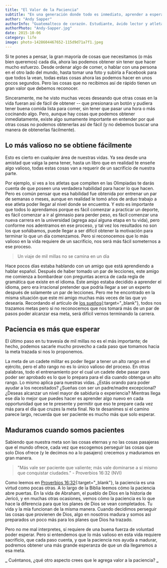 ```yaml
---
title: "El Valor de la Paciencia"
subtitle: "En una generación donde todo es inmediato, aprender a esperar puede hacer una gran diferencia"
author: "Andy Sapper"
authorInfo: "Guatemalteco de corazón. Estudiante, ávido lector y atleta. Apasionado por esta generación y los planes que Dios tiene para ella."
authorPhoto: "Andy-Sapper.jpg"
date: 2015-10-06
category: life
image: photo-1428604467652-115d9d71a7f1.jpeg
---
```

Si te pones a pensar, la gran mayoría de cosas que necesitamos (o más bien queremos) cada día, ahora las podemos obtener sin tener que hacer mucho esfuerzo. Desde ordenar algo de comer, o hablar con una persona en el otro lado del mundo, hasta tomar una foto y subirla a Facebook para que todos la vean, todas estas cosas ahora las podemos hacer en unos pocos segundos. Pero las cosas que no recibimos así de rápido tienen un gran valor que debemos reconocer.

Sinceramente, me he visto muchas veces deseando que otras cosas en la vida fueran así de fácil de obtener -- que presionara un botón y pudiera tener buena comida lista para comer, sin tener que pasar una hora o más cocinando algo. Pero, aunque hay cosas que podemos obtener inmediatamente, existe algo sumamente importante en entender por qué otras cosas no podemos obtenerlas así de fácil (y no debemos buscar una manera de obtenerlas fácilmente).

## Lo más valioso no se obtiene fácilmente
Esto es cierto en cualquier área de nuestras vidas. Ya sea desde una amistad que valga la pena tener, hasta un libro que en realidad te enseñe algo valioso, todas estas cosas van a requerir de un sacrificio de nuestra parte.

Por ejemplo, si ves a los atletas que compiten en las Olimpiadas te darás cuenta de que poseen una verdadera habilidad para hacer lo que hacen. Pero es común pensar que esa habilidad fue obtenida por entrenar un par de semanas o meses, aunque en realidad le tomó años de arduo trabajo a ese atleta poder llegar al nivel donde se encuentra. Y esto es importante que todos lo aprendamos porque es fácil comenzar a practicar un deporte, es fácil comenzar a ir al gimnasio para perder peso, es fácil comenzar una nueva carrera en la universidad (agrega aquí alguna etapa en tu vida), pero conforme nos adentramos en ese proceso, y tal vez los resultados no son los que soñábamos, puede llegar a ser difícil obtener la motivación para terminar lo que un día comenzamos. Pero si reconocemos que lo más valioso en la vida requiere de un sacrificio, nos será más fácil someternos a ese proceso.

> Un viaje de mil millas no se camina en un día

Hace pocos días estaba hablando con un amigo que está aprendiendo a hablar español. Después de haber tomado un par de lecciones, este amigo me comienza a bombardear con preguntas acerca de cada regla de gramática que existe en el idioma. Este amigo estaba decidido a aprender el idioma, pero era irracional pretender que podría llegar a ser un experto después de solamente un par de lecciones. Pero me he encontrado en la misma situación que este mi amigo muchas más veces de las que yo desearía. Recordando el artículo de [los sueños](http://upandup.github.io/poder-de-los-suenos/){:target="_blank"}, todos nos trazamos metas pero si no reconocemos que nos tomará más de un par de pasos poder alcanzar esa meta, será difícil vernos terminando la carrera.

## Paciencia es más que esperar
El último paso en tu travesía de mil millas no es el más importante; de hecho, podemos sacarle mucho provecho a cada paso que tomamos hacia la meta trazada si nos lo proponemos.

La meta de un cadete militar es poder llegar a tener un alto rango en el ejército, pero el alto rango no es lo único valioso del proceso. En otras palabras, todo el entrenamiento por el cual un cadete debe pasar para poder ser aprobado es lo que lo prepara para el día cuando obtenga un alto rango. Lo mismo aplica para nuestras vidas. ¿Estás orando para poder ayudar a los necesitados? ¿Sueñas con ser un padre/madre excepcional? ¿Deseas alcanzar un nivel mayor de sabiduría o experiencia? Mientras llega ese día lo mejor que puedes hacer es aprender algo nuevo en cada opportunidad que se te presente y permitir que eso te prepare cada vez más para el día que cruzes la meta final. No te desanimes si el camino parece largo, recuerda que ser paciente es mucho más que solo esperar.

## Maduramos cuando somos pacientes
Sabiendo que nuestra meta son las cosas eternas y no las cosas pasajeras que el mundo ofrece, cada vez que escogemos perseguir las cosas que solo Dios ofrece (y le decimos no a lo pasajero) crecemos y maduramos en gran manera.

> "Más vale ser paciente que valiente; más vale dominarse a sí mismo que conquistar ciudades." - Proverbios 16:32 (NVI)

Como leemos en [Proverbios 16:32](https://www.biblegateway.com/passage/?search=Proverbios+16%3A32&version=NVI){:target="_blank"}, la paciencia es una virtud como pocas otras. A lo largo de la Biblia leemos cómo la paciencia abre puertas. En la vida de Abraham, el pueblo de Dios en la historia de Jericó, y en muchas otras ocasiones, vemos cómo la paciencia es lo que hace la diferencia para que los planes de Dios se vean completados. Tu vida y la mía funcionan de la misma manera. Cuando decidimos perseguir las cosas que provienen de Dios, algo en nosotros madura y somos así preparados un poco más para los planes que Dios ha trazado.

Pero no me mal interpretes, sí requiere de una buena fuerza de voluntad poder esperar. Pero si entendemos que lo más valioso en esta vida requiere sacrificio, que cada paso cuenta, y que la paciencia nos ayuda a madurar, podremos obtener una más grande esperanza de que un día llegaremos a esa meta.

**_** Cuéntanos, ¿qué otro aspecto crees que le agrega valor a la paciencia? **_**
